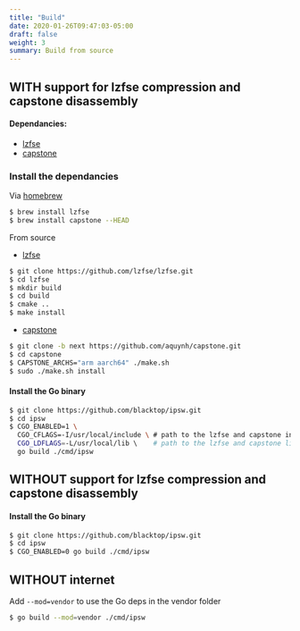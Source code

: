 ```yaml
---
title: "Build"
date: 2020-01-26T09:47:03-05:00
draft: false
weight: 3
summary: Build from source
---
```


## **WITH** support for **lzfse** compression and **capstone** disassembly

#### Dependancies:

- [lzfse](https://github.com/lzfse/lzfse)
- [capstone](https://github.com/aquynh/capstone/tree/next)

### Install the dependancies

Via [homebrew](https://brew.sh)

```bash
$ brew install lzfse
$ brew install capstone --HEAD
```

From source

- [lzfse](https://github.com/lzfse/lzfse)

```bash
$ git clone https://github.com/lzfse/lzfse.git
$ cd lzfse
$ mkdir build
$ cd build
$ cmake ..
$ make install
```

- [capstone](https://github.com/aquynh/capstone/tree/next)

```bash
$ git clone -b next https://github.com/aquynh/capstone.git
$ cd capstone
$ CAPSTONE_ARCHS="arm aarch64" ./make.sh
$ sudo ./make.sh install
```

#### Install the Go binary

```bash
$ git clone https://github.com/blacktop/ipsw.git
$ cd ipsw
$ CGO_ENABLED=1 \
  CGO_CFLAGS=-I/usr/local/include \ # path to the lzfse and capstone includes
  CGO_LDFLAGS=-L/usr/local/lib \    # path to the lzfse and capstone libs
  go build ./cmd/ipsw
```

## **WITHOUT** support for **lzfse** compression and **capstone** disassembly

#### Install the Go binary

```bash
$ git clone https://github.com/blacktop/ipsw.git
$ cd ipsw
$ CGO_ENABLED=0 go build ./cmd/ipsw
```

## **WITHOUT** internet

Add `--mod=vendor` to use the Go deps in the vendor folder

```bash
$ go build --mod=vendor ./cmd/ipsw
```
